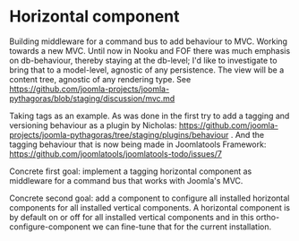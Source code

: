 # Horizontal component
Building middleware for a command bus to add behaviour to MVC.  Working towards a new MVC. Until now in Nooku and FOF there was much emphasis on db-behaviour, thereby staying at the db-level; I'd like to investigate to bring that to a model-level, agnostic of any persistence. The view will be a content tree, agnostic of any rendering type. See https://github.com/joomla-projects/joomla-pythagoras/blob/staging/discussion/mvc.md 

Taking tags as an example. As was done in the first try to add a tagging and versioning behaviour as a plugin by Nicholas: https://github.com/joomla-projects/joomla-pythagoras/tree/staging/plugins/behaviour . And the tagging behaviour that is now being made in Joomlatools Framework: https://github.com/joomlatools/joomlatools-todo/issues/7 

Concrete first goal: implement a tagging horizontal component as middleware for a command bus that works with Joomla's MVC.

Concrete second goal: add a component to configure all installed horizontal components for all installed vertical components. A horizontal component is by default on or off for all installed vertical components and in this ortho-configure-component we can fine-tune that for the current installation.
